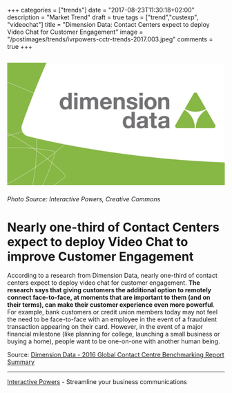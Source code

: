+++
categories = ["trends"]
date = "2017-08-23T11:30:18+02:00"
description = "Market Trend"
draft = true
tags = ["trend","custexp", "videochat"]
title = "Dimension Data: Contact Centers expect to deploy Video Chat for Customer Engagement"
image = "/postimages/trends/ivrpowers-cctr-trends-2017.003.jpeg"
comments = true
+++

![Dimension Data - Contact Center Benchmarking 2020](/postimages/trends/ivrpowers-cctr-trends-2017.004.jpeg)
------------
###### Photo Source: Interactive Powers, Creative Commons

# Nearly one-third of Contact Centers expect to deploy Video Chat to improve Customer Engagement

According to a research from Dimension Data, nearly one-third of contact centers expect to deploy video chat for customer engagement. **The research says that giving customers the additional option to remotely connect face-to-face, at moments that are important to them (and on their terms), can make their customer experience even more powerful**. For example, bank customers or credit union members today may not feel the need to be face-to-face with an employee in the event of a fraudulent transaction appearing on their card. However, in the event of a major financial milestone (like planning for college, launching a small business or buying a home), people want to be one-on-one with another human being. 

Source: [Dimension Data - 2016 Global Contact Centre Benchmarking Report Summary](http://www.dimensiondata.com/Global/Downloadable%20Documents/2016%20Global%20Contact%20Centre%20Benchmarking%20Report%20Summary.pdf)

---
[Interactive Powers](http://www.ivrpowers.com/) - Streamline your business communications

